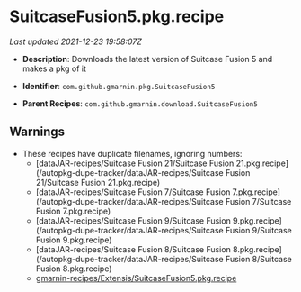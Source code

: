 # SuitcaseFusion5.pkg.recipe

_Last updated 2021-12-23 19:58:07Z_

- **Description**: Downloads the latest version of Suitcase Fusion 5 and makes a pkg of it

- **Identifier**: `com.github.gmarnin.pkg.SuitcaseFusion5`

- **Parent Recipes**: `com.github.gmarnin.download.SuitcaseFusion5`

## Warnings

- These recipes have duplicate filenames, ignoring numbers:
    - [dataJAR-recipes/Suitcase Fusion 21/Suitcase Fusion 21.pkg.recipe](/autopkg-dupe-tracker/dataJAR-recipes/Suitcase Fusion 21/Suitcase Fusion 21.pkg.recipe)
    - [dataJAR-recipes/Suitcase Fusion 7/Suitcase Fusion 7.pkg.recipe](/autopkg-dupe-tracker/dataJAR-recipes/Suitcase Fusion 7/Suitcase Fusion 7.pkg.recipe)
    - [dataJAR-recipes/Suitcase Fusion 9/Suitcase Fusion 9.pkg.recipe](/autopkg-dupe-tracker/dataJAR-recipes/Suitcase Fusion 9/Suitcase Fusion 9.pkg.recipe)
    - [dataJAR-recipes/Suitcase Fusion 8/Suitcase Fusion 8.pkg.recipe](/autopkg-dupe-tracker/dataJAR-recipes/Suitcase Fusion 8/Suitcase Fusion 8.pkg.recipe)
    - [gmarnin-recipes/Extensis/SuitcaseFusion5.pkg.recipe](/autopkg-dupe-tracker/gmarnin-recipes/Extensis/SuitcaseFusion5.pkg.recipe)